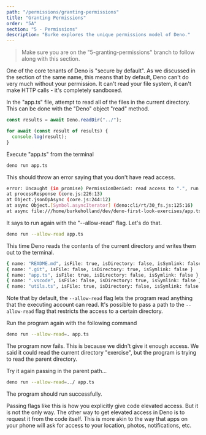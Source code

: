 ```yaml
---
path: "/permissions/granting-permissions"
title: "Granting Permissions"
order: "5A"
section: "5 - Permissions"
description: "Burke explores the unique permissions model of Deno."
---
```


> Make sure you are on the "5-granting-permissions" branch to follow along with this section.

One of the core tenants of Deno is "secure by default". As we discussed in the section of the same name, this means that by default, Deno can't do very much without your permission. It can't read your file system, it can't make HTTP calls - it's completely sandboxed. 

In the "app.ts" file, attempt to read all of the files in the current directory. This can be done with the "Deno" object "read" method.

```typescript
const results = await Deno.readDir("../");

for await (const result of results) {
  console.log(result);
}
```

Execute "app.ts" from the terminal

```bash
deno run app.ts
```

This should throw an error saying that you don't have read access.

```bash
error: Uncaught (in promise) PermissionDenied: read access to ".", run again with the --allow-read flag
at processResponse (core.js:226:13)
at Object.jsonOpAsync (core.js:244:12)
at async Object.[Symbol.asyncIterator] (deno:cli/rt/30_fs.js:125:16)
at async file:///home/burkeholland/dev/deno-first-look-exercises/app.ts:3:18
```

It says to run again with the "--allow-read" flag. Let's do that.

```bash
deno run --allow-read app.ts
```

This time Deno reads the contents of the current directory and writes them out to the terminal.

```bash
{ name: "README.md", isFile: true, isDirectory: false, isSymlink: false }
{ name: ".git", isFile: false, isDirectory: true, isSymlink: false }
{ name: "app.ts", isFile: true, isDirectory: false, isSymlink: false }
{ name: ".vscode", isFile: false, isDirectory: true, isSymlink: false }
{ name: "utils.ts", isFile: true, isDirectory: false, isSymlink: false }
```

Note that by default, the `--allow-read` flag lets the program read anything that the executing account can read. It's possible to pass a path to the `--allow-read` flag that restricts the access to a certain directory.

Run the program again with the following command

```bash
deno run --allow-read=. app.ts
```

The program now fails. This is because we didn't give it enough access. We said it could read the current directory "exercise", but the program is trying to read the parent directory.

Try it again passing in the parent path...


```bash
deno run --allow-read=../ app.ts
```

The program should run successfully.

Passing flags like this is how you explicitly give code elevated access. But it is not the only way. The other way to get elevated access in Deno is to request it from the code itself. This is more akin to the way that apps on your phone will ask for access to your location, photos, notifications, etc.
